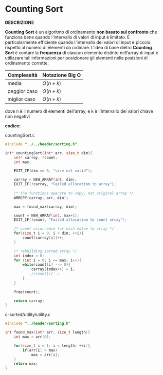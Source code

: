 # Counting Sort

**DESCRIZIONE**

****Counting Sort**** è un algoritmo di ordinamento ****non basato sul confronto**** che funziona bene quando l'intervallo di valori di input è limitato. È particolarmente efficiente quando l'intervallo dei valori di input è piccolo rispetto al numero di elementi da ordinare. L'idea di base dietro ****Counting Sort**** è contare la ****frequenza**** di ciascun elemento distinto nell'array di input e utilizzare tali informazioni per posizionare gli elementi nelle posizioni di ordinamento corrette.

| Complessità  | Notazione Big O |
| ------------ | --------------- |
| media        | $O(n+k)$        |
| peggior caso | $O(n+k)$        |
| miglior caso | $O(n+k)$        |

dove n è il numero di elementi dell'array, e k è l'intervallo dei valori chiave non negativi



**codice:**

countingSort.c

```c
#include "../../header/sorting.h"

int* countingSort(int* arr, size_t dim){
    int* carray, *count;
    int max; 

    EXIT_IF(dim == 0, "size not valid");

    carray = NEW_ARRAY(int, dim);
    EXIT_IF(!carray, "Failed allocation to array");
    
    /* The functions operate to copy, not original array */
    ARRCPY(carray, arr, dim);

    max = found_max(carray, dim);

    count = NEW_ARRAY(int, max+1);
    EXIT_IF(!count, "Failed allocation to count array");

    /* count occurrence for each value to array */
    for(size_t i = 0; i < dim; ++i){
        count[carray[i]]++;
    }

    /* rebuilding sorted array */
    int index = 0;
    for (int i = 0; i <= max; i++){
        while(count[i] --> 0){
            carray[index++] = i;
            //count[i]--;
        }
    }
    
    free(count);

    return carray;
}

```

c-sorted/utility/utility.c

```c
#include "../header/sorting.h"

int found_max(int* arr, size_t length){
    int max = arr[0];

    for(size_t i = 1; i < length; ++i){
        if(arr[i] > max)
            max = arr[i];
    }
    return max;
}

```


